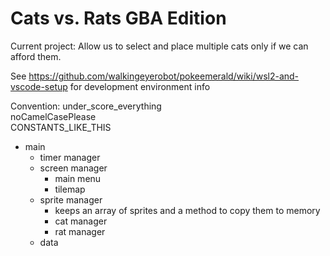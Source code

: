 # Cats vs. Rats GBA Edition

Current project: Allow us to select and place multiple cats only if we can afford them.

See https://github.com/walkingeyerobot/pokeemerald/wiki/wsl2-and-vscode-setup for development environment info

Convention: under_score_everything  
noCamelCasePlease  
CONSTANTS_LIKE_THIS

* main  
    * timer manager  
    * screen manager  
        * main menu  
        * tilemap  
    * sprite manager  
        * keeps an array of sprites and a method to copy them to memory  
        * cat manager  
        * rat manager  
    * data